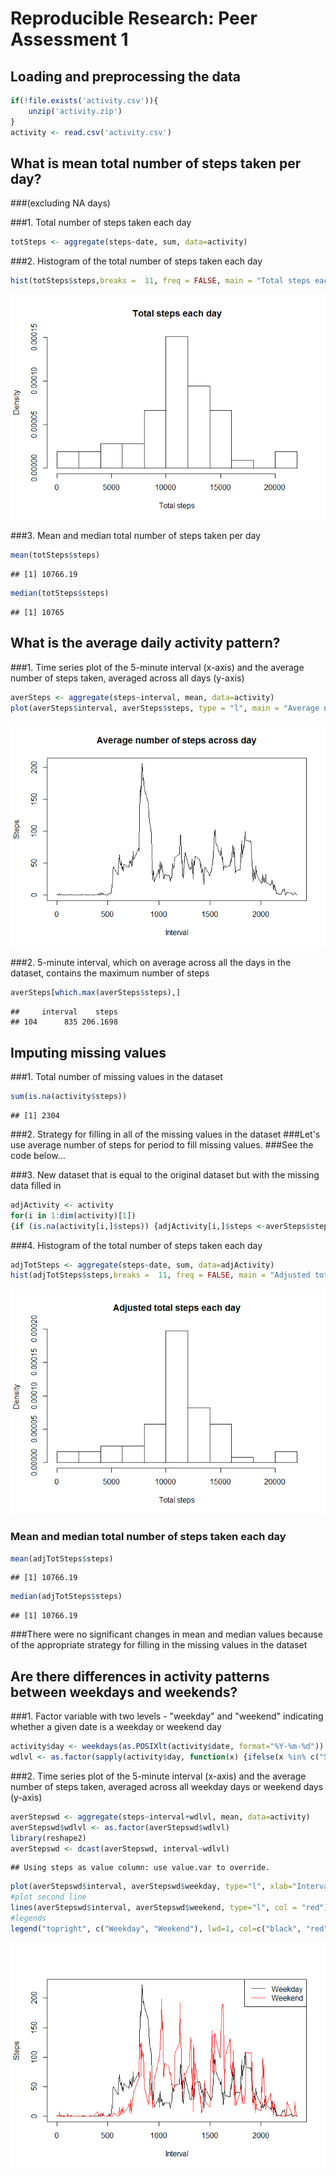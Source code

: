 # Reproducible Research: Peer Assessment 1



## Loading and preprocessing the data


```r
if(!file.exists('activity.csv')){
    unzip('activity.zip')
}
activity <- read.csv('activity.csv')
```

## What is mean total number of steps taken per day?
###(excluding NA days)

###1. Total number of steps taken each day

```r
totSteps <- aggregate(steps~date, sum, data=activity)
```
###2. Histogram of the total number of steps taken each day 

```r
hist(totSteps$steps,breaks =  11, freq = FALSE, main = "Total steps each day", xlab = "Total steps")
```

![](PA1_template_files/figure-html/unnamed-chunk-3-1.png) 

###3. Mean and median total number of steps taken per day

```r
mean(totSteps$steps)
```

```
## [1] 10766.19
```

```r
median(totSteps$steps)
```

```
## [1] 10765
```
## What is the average daily activity pattern?
###1. Time series plot of the 5-minute interval (x-axis) and the average number of steps taken, averaged across all days (y-axis)

```r
averSteps <- aggregate(steps~interval, mean, data=activity)
plot(averSteps$interval, averSteps$steps, type = "l", main = "Average number of steps across day", xlab = "Interval", ylab = "Steps")
```

![](PA1_template_files/figure-html/unnamed-chunk-5-1.png) 

###2. 5-minute interval, which on average across all the days in the dataset, contains the maximum number of steps

```r
averSteps[which.max(averSteps$steps),]
```

```
##     interval    steps
## 104      835 206.1698
```

## Imputing missing values
###1. Total number of missing values in the dataset

```r
sum(is.na(activity$steps))
```

```
## [1] 2304
```
###2. Strategy for filling in all of the missing values in the dataset
###Let's use average number of steps for period to fill missing values.
###See the code below...

###3. New dataset that is equal to the original dataset but with the missing data filled in

```r
adjActivity <- activity
for(i in 1:dim(activity)[1])
{if (is.na(activity[i,]$steps)) {adjActivity[i,]$steps <-averSteps$steps[which(averSteps$interval == activity[i,]$interval)] } }
```

###4. Histogram of the total number of steps taken each day

```r
adjTotSteps <- aggregate(steps~date, sum, data=adjActivity)
hist(adjTotSteps$steps,breaks =  11, freq = FALSE, main = "Adjusted total steps each day", xlab = "Total steps")
```

![](PA1_template_files/figure-html/unnamed-chunk-9-1.png) 

### Mean and median total number of steps taken each day

```r
mean(adjTotSteps$steps)
```

```
## [1] 10766.19
```

```r
median(adjTotSteps$steps)
```

```
## [1] 10766.19
```
###There were no significant changes in mean and median values because of the appropriate strategy for filling in the missing values in the dataset

## Are there differences in activity patterns between weekdays and weekends?
###1. Factor variable with two levels - "weekday" and "weekend" indicating whether a given date is a weekday or weekend day

```r
activity$day <- weekdays(as.POSIXlt(activity$date, format="%Y-%m-%d"))
wdlvl <- as.factor(sapply(activity$day, function(x) {ifelse(x %in% c("Suturday","Sunday"),"weekend","weekday") }))
```
###2. Time series plot of the 5-minute interval (x-axis) and the average number of steps taken, averaged across all weekday days or weekend days (y-axis)

```r
averStepswd <- aggregate(steps~interval+wdlvl, mean, data=activity)
averStepswd$wdlvl <- as.factor(averStepswd$wdlvl)
library(reshape2)
averStepswd <- dcast(averStepswd, interval~wdlvl)
```

```
## Using steps as value column: use value.var to override.
```

```r
plot(averStepswd$interval, averStepswd$weekday, type="l", xlab="Interval", ylab="Steps")
#plot second line
lines(averStepswd$interval, averStepswd$weekend, type="l", col = "red")
#legends
legend("topright", c("Weekday", "Weekend"), lwd=1, col=c("black", "red"))
```

![](PA1_template_files/figure-html/unnamed-chunk-12-1.png) 


